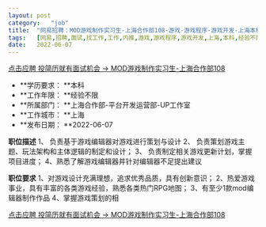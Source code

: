 ```yaml
---
layout:	post
category:	"job"
title:	"网易招聘：MOD游戏制作实习生-上海合作部108-游戏-游戏程序-游戏开发-上海本科经验不限"
tags:	[网易,招聘,面试,找工作,工作,内推,游戏,游戏程序,游戏开发,上海,本科,经验不限]
date:	2022-06-07
---
```


[点击应聘 投简历就有面试机会 -> MOD游戏制作实习生-上海合作部108](http://mobile.bole.netease.com/bole/boleDetail?id=37492&employeeId=346f03c3cda5f04c&key=all)



- **学历要求： **本科
- **工作年限： **经验不限
- **所属部门： **上海合作部-平台开发运营部-UP工作室
- **工作城市： **上海
- **发布日期： **2022-06-07



**职位描述**
1、 负责基于游戏编辑器对游戏进行策划与设计
2、 负责策划游戏主题、玩法架构和主体逻辑的制定和设计；
3、 负责制定相关游戏更新计划，掌握项目进度；
4、熟悉了解游戏编辑器并针对编辑器不足提出建议





**职位要求**
1、对游戏设计充满理想，追求优秀品质，具有创新意识；
2、热爱游戏事业，具有丰富的各类游戏经验，熟悉各类热门RPG地图；
3、有至少1款mod编辑器制作作品
4、掌握游戏策划的相



[点击应聘 投简历就有面试机会 -> MOD游戏制作实习生-上海合作部108](http://mobile.bole.netease.com/bole/boleDetail?id=37492&employeeId=346f03c3cda5f04c&key=all)